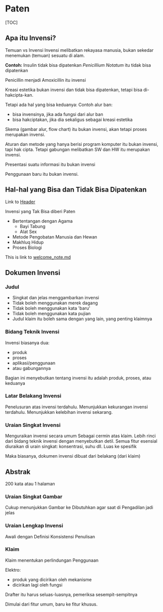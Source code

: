 # Paten

[TOC]

## Apa itu Invensi?
Temuan vs Invensi
Invensi melibatkan rekayasa manusia, bukan sekedar menemukan (temuan) sesuatu di alam.

**Contoh:**
Insulin tidak bisa dipatenkan
*Penicillium Notatum* itu tidak bisa dipatenkan

Penicillin menjadi Amoxicillin itu invensi

Kreasi estetika bukan invensi dan tidak bisa dipatenkan, tetapi bisa di-hakcipta-kan.

Tetapi ada hal yang bisa keduanya:
Contoh alur ban:
- bisa invensinya, jika ada fungsi dari alur ban
- bisa hakciptakan, jika dia sekaligus sebagai kreasi estetika

Skema (gambar alur, flow chart) itu bukan invensi, akan tetapi proses merupakan invensi.

Aturan dan metode yang hanya berisi program komputer itu bukan invensi, tapi hak cipta.
Tetapi gabungan melibatkan SW dan HW itu merupakan invensi.

Presentasi suatu informasi itu bukan invensi

Penggunaan baru itu bukan invensi.

## Hal-hal yang Bisa dan Tidak Bisa Dipatenkan

Link to [Header](#toc_0)




Invensi yang Tak Bisa diberi Paten
- Bertentangan dengan Agama
  - Bayi Tabung
  - Alat Sex
- Metode Pengobatan Manusia dan Hewan
- Makhluq Hidup
- Proses Biologi 


This is link to [welcome_note.md](welcome_note.md)


## Dokumen Invensi

### Judul
- Singkat dan jelas menggambarkan invensi
- Tidak boleh menggunakan merek dagang
- Tidak boleh menggunakan kata 'baru'
- Tidak boleh menggunakan kata pujian
- Judul klaim itu boleh sama dengan yang lain, yang penting klaimnya

### Bidang Teknik Invensi
Invensi biasanya dua:
- produk
- proses
- aplikasi/penggunaan
- atau gabungannya

Bagian ini menyebutkan tentang invensi itu adalah produk, proses, atau keduanya

### Latar Belakang Invensi
Penelusuran atas invensi terdahulu.
Menunjukkan kekurangan invensi terdahulu.
Menunjukkan kelebihan invensi sekarang.

### Uraian Singkat Invensi
Menguraikan invensi secara umum
Sebagai cermin atas klaim.
Lebih rinci dari bidang teknik invensi dengan menyebutkan detil.
Semua fitur esensial diuraikan di urain singkat: konsentrasi, suhu dll.
Luas ke spesifik

Maka biasanya, dokumen invensi dibuat dari belakang (dari klaim)

## Abstrak
200 kata atau 1 halaman

### Uraian Singkat Gambar
Cukup menunjukkan Gambar ke
Dibutuhkan agar saat di Pengadilan jadi jelas

### Uraian Lengkap Invensi
Awali dengan Definisi
Konsistensi Penulisan


### Klaim
Klaim menentukan perlindungan
Penggunaan 

Elektro:
- produk yang dicirikan oleh mekanisme
- dicirikan lagi oleh fungsi

Drafter itu harus seluas-luasnya, pemeriksa sesempit-sempitnya

Dimulai dari fitur umum, baru ke fitur khusus.


